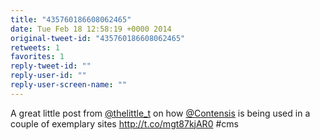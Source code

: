 ```yaml
---
title: "435760186608062465"
date: Tue Feb 18 12:58:19 +0000 2014
original-tweet-id: "435760186608062465"
retweets: 1
favorites: 1
reply-tweet-id: ""
reply-user-id: ""
reply-user-screen-name: ""
---
```

A great little post from <a href="https://twitter.com/thelittle_t">@thelittle_t</a> on how <a href="https://twitter.com/Contensis">@Contensis</a> is being used in a couple of exemplary sites http://t.co/mgt87kjAR0 #cms
